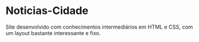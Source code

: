 # Noticias-Cidade
Site desenvolvido com conhecimentos intermediários em HTML e CSS, com um layout bastante interessante e fixo.
